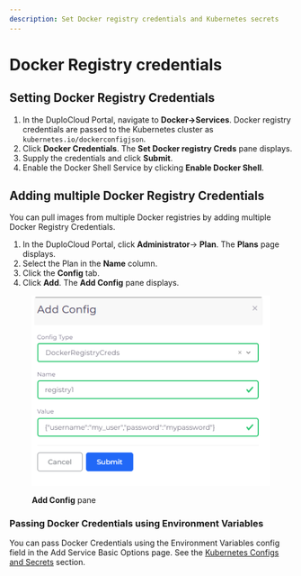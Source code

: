 ```yaml
---
description: Set Docker registry credentials and Kubernetes secrets
---
```


# Docker Registry credentials

## Setting Docker Registry Credentials

1. In the DuploCloud Portal, navigate to  **Docker->Services**. Docker registry credentials are passed to the Kubernetes cluster as `kubernetes.io/dockerconfigjson`.
2. Click **Docker Credentials**. The **Set Docker registry Creds** pane displays.
3. Supply the credentials and click **Submit**.
4. Enable the Docker Shell Service by clicking **Enable Docker Shell**.

## Adding multiple Docker Registry Credentials

You can pull images from multiple Docker registries by adding multiple Docker Registry Credentials.

1. In the DuploCloud Portal, click **Administrator**-> **Plan**. The **Plans** page displays. &#x20;
2. Select the Plan in the **Name** column.
3. Click the **Config** tab.
4. Click **Add**. The **Add Config** pane displays.

<figure><img src="../../../.gitbook/assets/aws_add_config (2).png" alt=""><figcaption><p><strong>Add Config</strong> pane</p></figcaption></figure>

### Passing Docker Credentials using Environment Variables

You can pass Docker Credentials using the Environment Variables config field in the Add Service Basic Options page. See the [Kubernetes Configs and Secrets](../../../kubernetes-user-guide/kubernetes-configs-and-secrets/) section.
